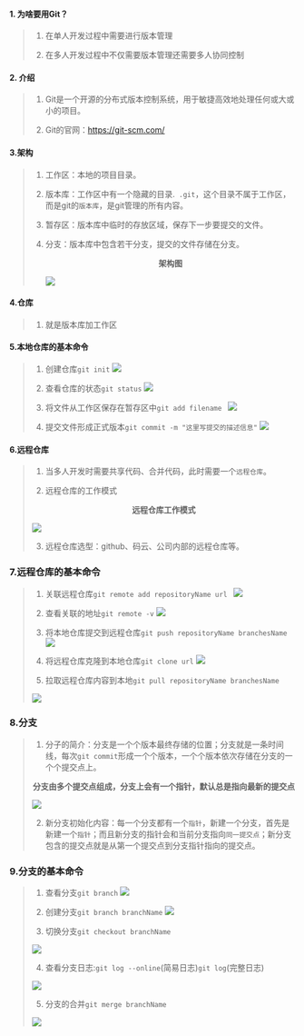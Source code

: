 #### 1. 为啥要用Git？

> 1. 在单人开发过程中需要进行版本管理
>
> 2. 在多人开发过程中不仅需要版本管理还需要多人协同控制

#### 2. 介绍 

> 1. Git是一个开源的分布式版本控制系统，用于敏捷高效地处理任何或大或小的项目。
>
> 2. Git的官网：https://git-scm.com/

#### 3.架构

> 1. 工作区：本地的项目目录。
>
> 2. 版本库：工作区中有一个隐藏的目录.` .git`，这个目录不属于工作区，而是git的`版本库`，是git管理的所有内容。
>
> 3. 暂存区：版本库中临时的存放区域，保存下一步要提交的文件。
>
> 4. 分支：版本库中包含若干分支，提交的文件存储在分支。
>
>    <center><b>架构图</b></center>
>
>    ![](https://gitee.com/chen_zhilin2324/image/raw/master/img/image-20201108150321634.png)
>
>    

#### 4.仓库

>1. 就是版本库加工作区

#### 5.本地仓库的基本命令

>1. 创建仓库`git init`
>   ![](https://gitee.com/chen_zhilin2324/image/raw/master/img/image-20201108150902817.png)
>
>2. 查看仓库的状态`git status`
>   ![](https://gitee.com/chen_zhilin2324/image/raw/master/img/image-20201108151429018.png)
>
>3. 将文件从工作区保存在暂存区中`git add filename `
>   ![](https://gitee.com/chen_zhilin2324/image/raw/master/img/image-20201108151833754.png)
>
> 4. 提交文件形成正式版本`git commit -m "这里写提交的描述信息"`
>   ![](https://gitee.com/chen_zhilin2324/image/raw/master/img/image-20201108152232204.png)
>

#### 6.远程仓库

>1. 当多人开发时需要共享代码、合并代码，此时需要一个`远程仓库`。
>
>2. 远程仓库的工作模式
>
>   <center><b>远程仓库工作模式</b></center>
>
>   ![](https://gitee.com/chen_zhilin2324/image/raw/master/img/image-20201108153422044.png)
>
>3. 远程仓库选型：github、码云、公司内部的远程仓库等。

### 7.远程仓库的基本命令

>1. 关联远程仓库`git remote add repositoryName url `
>   ![](https://gitee.com/chen_zhilin2324/image/raw/master/img/image-20201108155203030.png)
>
> 2. 查看关联的地址`git remote -v`
>   ![](https://gitee.com/chen_zhilin2324/image/raw/master/img/image-20201108155404834.png)
>
>3. 将本地仓库提交到远程仓库`git push repositoryName branchesName `
>   ![](https://gitee.com/chen_zhilin2324/image/raw/master/img/image-20201108160408101.png)
>
> 4. 将远程仓库克隆到本地仓库`git clone url`
>   ![](https://gitee.com/chen_zhilin2324/image/raw/master/img/image-20201108160847442.png)
>
>5. 拉取远程仓库内容到本地`git pull repositoryName branchesName ` 
>
>   ![](https://gitee.com/chen_zhilin2324/image/raw/master/img/image-20201108161647764.png)

### 8.分支

>1. 分子的简介：分支是一个个版本最终存储的位置；分支就是一条时间线，每次`git commit`形成一个个版本，一个个版本依次存储在分支的一个个提交点上。
>
>   <center><b>分支由多个提交点组成，分支上会有一个指针，默认总是指向最新的提交点</b></center>
>
>   ![](https://gitee.com/chen_zhilin2324/image/raw/master/img/20201114110334.png)
>
>2. 新分支初始化内容：每一个分支都有一个`指针`，新建一个分支，首先是新建一个`指针`；而且新分支的指针会和当前分支指向`同一提交点`；新分支包含的提交点就是从第一个提交点到分支指针指向的提交点。

### 9.分支的基本命令

>1. 查看分支`git branch`
>   ![](https://gitee.com/chen_zhilin2324/image/raw/master/img/20201114110950.png)
>
>2. 创建分支`git branch branchName`
>   ![](https://gitee.com/chen_zhilin2324/image/raw/master/img/20201114111215.png)
>
>3. 切换分支`git checkout branchName `
>
>   ![](https://gitee.com/chen_zhilin2324/image/raw/master/img/20201114111537.png)
>
>4. 查看分支日志:`git log --online`(简易日志)`git log`(完整日志)
>
>   ![](https://gitee.com/chen_zhilin2324/image/raw/master/img/20201114112745.png)
>
>5. 分支的合并`git merge branchName `
>
>   ![](https://gitee.com/chen_zhilin2324/image/raw/master/img/20201114113430.png)

